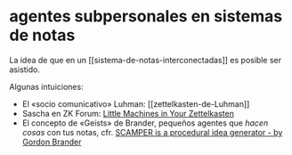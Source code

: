 # agentes subpersonales en sistemas de notas
La idea de que en un [[sistema-de-notas-interconectadas]] es posible ser asistido.

Algunas intuiciones:

- El «socio comunicativo» Luhman: [[zettelkasten-de-Luhman]]
- Sascha en ZK Forum: [Little Machines in Your Zettelkasten](https://zettelkasten.de/posts/little-machines/)
- El concepto de «Geists» de Brander, pequeños agentes que *hacen cosas* con tus notas, cfr. [SCAMPER is a procedural idea generator - by Gordon Brander](https://subconscious.substack.com/p/scamper?sort=search&search=generative)
